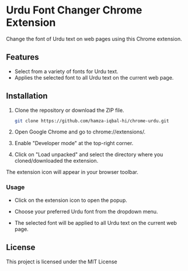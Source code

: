 # Urdu Font Changer Chrome Extension

Change the font of Urdu text on web pages using this Chrome extension.

## Features

- Select from a variety of fonts for Urdu text.
- Applies the selected font to all Urdu text on the current web page.

## Installation

1. Clone the repository or download the ZIP file.
   ```bash
   git clone https://github.com/hamza-iqbal-hi/chrome-urdu.git
   ```
2. Open Google Chrome and go to chrome://extensions/.

3. Enable "Developer mode" at the top-right corner.

4. Click on "Load unpacked" and select the directory where you cloned/downloaded the extension.

The extension icon will appear in your browser toolbar.

### Usage

- Click on the extension icon to open the popup.

- Choose your preferred Urdu font from the dropdown menu.

- The selected font will be applied to all Urdu text on the current web page.

## License

This project is licensed under the MIT License
